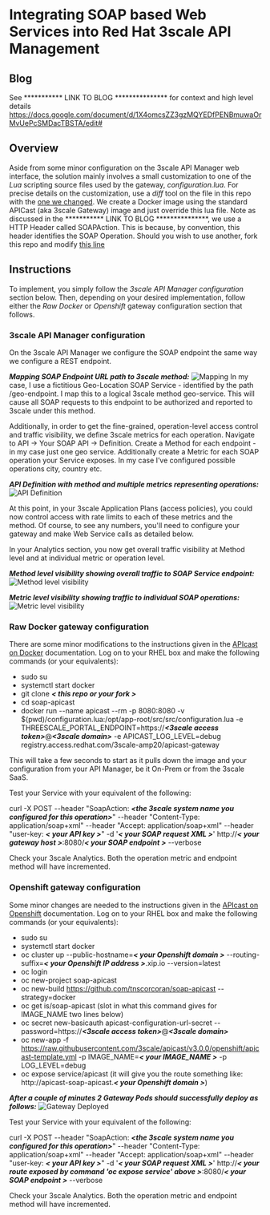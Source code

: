 # Integrating SOAP based Web Services into Red Hat 3scale API Management

## Blog
See ***********         LINK TO BLOG         *************** for context and high level details     https://docs.google.com/document/d/1X4omcsZZ3gzMQYEDfPENBmuwaOrMvUePcSMDacTBSTA/edit#

## Overview
Aside from some minor configuration on the 3scale API Manager web interface, the solution mainly involves a small customization to one of the *Lua* scripting source files used by the gateway, *configuration.lua*. For precise details on the customization, use a *diff* tool on the file in this repo with the [one we changed](https://github.com/3scale/apicast/blob/master/apicast/src/configuration.lua). 
We create a Docker image using the standard APICast (aka 3scale Gateway) image and just override this lua file. 
Note as discussed in the ***********          LINK TO BLOG         ***************, we use a HTTP Header called SOAPAction. This is because, by convention, this header identifies the SOAP Operation. Should you wish to use another, fork this repo and modify [this line](https://github.com/tnscorcoran/soap-apicast/blob/master/configuration.lua#L200) 

## Instructions
To implement, you simply follow the *3scale API Manager configuration* section below. Then, depending on your desired implementation, follow either the *Raw Docker* or *Openshift* gateway configuration section that follows.  

### 3scale API Manager configuration
On the 3scale API Manager we configure the SOAP endpoint the same way we configure a REST endpoint.

**_Mapping SOAP Endpoint URL path to 3scale method:_**
![Mapping](https://raw.githubusercontent.com/tnscorcoran/soap-apicast/master/_images/1-Mapping.png)
In my case, I use a fictitious Geo-Location SOAP Service - identified by the path /geo-endpoint. I map this to a logical 3scale method geo-service. This will cause all SOAP requests to this endpoint to be authorized and reported to 3scale under this method.

Additionally, in order to get the fine-grained, operation-level access control and traffic visibility, we define 3scale metrics for each operation. Navigate to API -> Your SOAP API -> Definition. Create a Method for each endpoint - in my case just one geo service. Additionally create a Metric for each SOAP operation your Service exposes. In my case I’ve configured possible operations city, country etc.

**_API Definition with method and multiple metrics representing operations:_**
![API Definition](https://raw.githubusercontent.com/tnscorcoran/soap-apicast/master/_images/2-method-metric-definition.png)

At this point, in your 3scale Application Plans (access policies), you could now control access with rate limits to each of these metrics and the method. Of course, to see any numbers, you'll need to configure your gateway and make Web Service calls as detailed below.

In your Analytics section, you now get overall traffic visibility at Method level and at individual metric or operation level.

**_Method level visibility showing overall traffic to SOAP Service endpoint:_**
![Method level visibility](https://raw.githubusercontent.com/tnscorcoran/soap-apicast/master/_images/3-method-level-analytics.png)


**_Metric level visibility showing traffic to individual SOAP operations:_**
![Metric level visibility](https://raw.githubusercontent.com/tnscorcoran/soap-apicast/master/_images/4-metric-operation-level-analytics.png)


### Raw Docker gateway configuration
There are some minor modifications to the instructions given in the [APIcast on Docker](https://support.3scale.net/docs/deployment-options/apicast-docker) documentation. Log on to your RHEL box and make the following commands (or your equivalents):

- sudo su
- systemctl start docker
- git clone **_< this repo or your fork >_** 
- cd soap-apicast 
- docker run --name apicast --rm -p 8080:8080 -v $(pwd)/configuration.lua:/opt/app-root/src/src/configuration.lua -e THREESCALE_PORTAL_ENDPOINT=https://**_<3scale access token>_**@**_<3scale domain>_** -e APICAST_LOG_LEVEL=debug registry.access.redhat.com/3scale-amp20/apicast-gateway

This will take a few seconds to start as it pulls down the image and your configuration from your API Manager, be it On-Prem or from the 3scale SaaS.

Test your Service with your equivalent of the following:

curl -X POST --header "SoapAction: **_<the 3scale system name you configured for this operation>_**" --header "Content-Type: application/soap+xml" --header "Accept: application/soap+xml" --header "user-key: **_< your API key >_**" -d '**_< your SOAP request XML >_**' http://**_< your gateway host >_**:8080/**_< your SOAP endpoint >_** --verbose

Check your 3scale Analytics. Both the operation metric and endpoint method will have incremented.

### Openshift gateway configuration
Some minor changes are needed to the instructions given in the [APIcast on Openshift](https://support.3scale.net/docs/deployment-options/apicast-openshift) documentation. Log on to your RHEL box and make the following commands (or your equivalents):

- sudo su
- systemctl start docker
- oc cluster up --public-hostname=**_< your Openshift domain >_** --routing-suffix=**_< your Openshift IP address >_**.xip.io --version=latest 
- oc login
- oc new-project soap-apicast
- oc new-build https://github.com/tnscorcoran/soap-apicast --strategy=docker
- oc get is/soap-apicast (slot in what this command gives for IMAGE_NAME two lines below)
- oc secret new-basicauth apicast-configuration-url-secret --password=https://**_<3scale access token>_**@**_<3scale domain>_**
- oc new-app -f https://raw.githubusercontent.com/3scale/apicast/v3.0.0/openshift/apicast-template.yml -p IMAGE_NAME=**_< your IMAGE_NAME >_** -p LOG_LEVEL=debug
- oc expose service/apicast (it will give you the route something like: http://apicast-soap-apicast.**_< your Openshift domain >_**)

**_After a couple of minutes 2 Gateway Pods should successfully deploy as follows:_**
![Gateway Deployed](https://raw.githubusercontent.com/tnscorcoran/soap-apicast/master/_images/5-openshift-soap-apicast-overview.png)

Test your Service with your equivalent of the following:

curl -X POST --header "SoapAction: **_<the 3scale system name you configured for this operation>_**" --header "Content-Type: application/soap+xml" --header "Accept: application/soap+xml" --header "user-key: **_< your API key >_**" -d '**_< your SOAP request XML >_**' http://**_< your route exposed by command 'oc expose service' above >_**:8080/**_< your SOAP endpoint >_** --verbose

Check your 3scale Analytics. Both the operation metric and endpoint method will have incremented.
